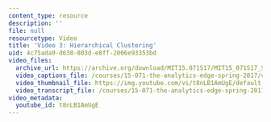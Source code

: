 ```yaml
---
content_type: resource
description: ''
file: null
resourcetype: Video
title: 'Video 3: Hierarchical Clustering'
uid: 4c75ada9-d638-803d-e8ff-2006e93353bd
video_files:
  archive_url: https://archive.org/download/MIT15.071S17/MIT15_071S17_Session_6.4.04_300k.mp4
  video_captions_file: /courses/15-071-the-analytics-edge-spring-2017/c0a345f4682a52f1ae268e4fb48f4ec6_t8nLB1AmUgE.vtt
  video_thumbnail_file: https://img.youtube.com/vi/t8nLB1AmUgE/default.jpg
  video_transcript_file: /courses/15-071-the-analytics-edge-spring-2017/bb82add35de286fa7bcd7db4e27241ff_t8nLB1AmUgE.pdf
video_metadata:
  youtube_id: t8nLB1AmUgE
---
```

